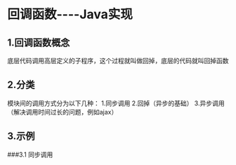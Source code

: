 # 回调函数----Java实现

## 1.回调函数概念
底层代码调用高层定义的子程序，这个过程就叫做回掉，底层的代码就叫回掉函数

## 2.分类
模块间的调用方式分为以下几种：
1.同步调用
2.回掉（异步的基础）
3.异步调用（解决调用时间过长的问题，例如ajax）
## 3.示例
###3.1 同步调用